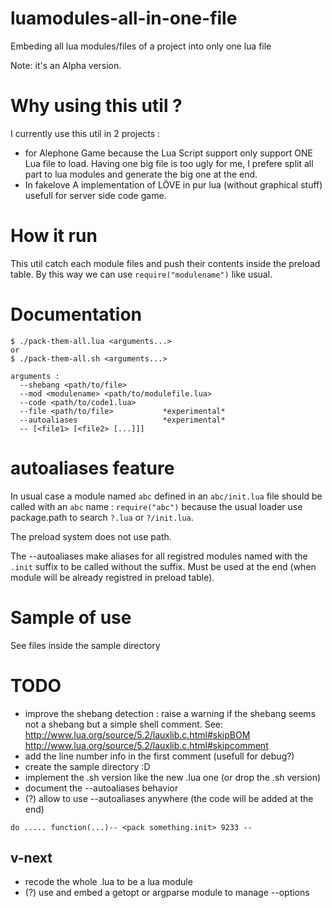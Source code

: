 # luamodules-all-in-one-file

Embeding all lua modules/files of a project into only one lua file

Note: it's an Alpha version.

# Why using this util ?

I currently use this util in 2 projects :
 * for Alephone Game
  because the Lua Script support only support ONE Lua file to load.
  Having one big file is too ugly for me, I prefere split all part to lua modules and generate the big one at the end.
 * In fakelove
 A implementation of LÖVE in pur lua (without graphical stuff) usefull for server side code game.


# How it run

This util catch each module files and push their contents inside the preload table.
By this way we can use `require("modulename")` like usual. 

# Documentation

```
$ ./pack-them-all.lua <arguments...>
or
$ ./pack-them-all.sh <arguments...>
```

```
arguments :
  --shebang <path/to/file>
  --mod <modulename> <path/to/modulefile.lua>
  --code <path/to/code1.lua>
  --file <path/to/file>           *experimental*
  --autoaliases                   *experimental*
  -- [<file1> [<file2> [...]]]
```

# autoaliases feature

In usual case a module named `abc` defined in an `abc/init.lua` file should be called with an `abc` name : `require("abc")`
because the usual loader use package.path to search `?.lua` or `?/init.lua`.

The preload system does not use path.

The --autoaliases make aliases for all registred modules named with the `.init` suffix to be called without the suffix.
Must be used at the end (when module will be already registred in preload table).


# Sample of use

See files inside the sample directory

# TODO

 * improve the shebang detection : raise a warning if the shebang seems not a shebang but a simple shell comment.
   See: http://www.lua.org/source/5.2/lauxlib.c.html#skipBOM http://www.lua.org/source/5.2/lauxlib.c.html#skipcomment
 * add the line number info in the first comment (usefull for debug?)
 * create the sample directory :D
 * implement the .sh version like the new .lua one (or drop the .sh version)
 * document the --autoaliases behavior
 * (?) allow to use --autoaliases anywhere (the code will be added at the end)
```
do ..... function(...)-- <pack something.init> 9233 --
```

## v-next
 * recode the whole .lua to be a lua module
 * (?) use and embed a getopt or argparse module to manage --options

